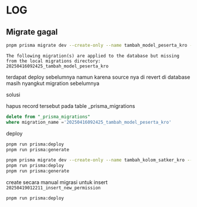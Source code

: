 # LOG

## Migrate gagal

```sh
pnpm prisma migrate dev --create-only --name tambah_model_peserta_kro --schema=./prisma/db-honorarium/schema.prisma
```

```text
The following migration(s) are applied to the database but missing from the local migrations directory: 20250416092425_tambah_model_peserta_kro
```

terdapat deploy sebelumnya namun karena source nya di revert di database masih nyangkut migration sebelumnya

solusi

hapus record tersebut pada table
_prisma_migrations

```sql
delete from "_prisma_migrations" 
where migration_name ='20250416092425_tambah_model_peserta_kro'
```

deploy

```sh
pnpm run prisma:deploy
pnpm run prisma:generate
```

```sh
pnpm prisma migrate dev --create-only --name tambah_kolom_satker_kro --schema=./prisma/db-honorarium/schema.prisma
pnpm run prisma:deploy
pnpm run prisma:generate
```

create secara manual migrasi untuk insert `20250419012211_insert_new_permission`

```sh
pnpm run prisma:deploy
```
